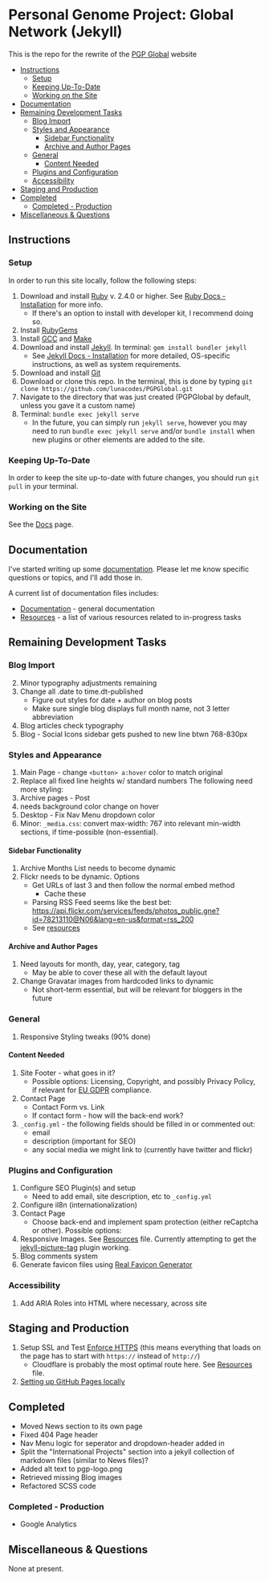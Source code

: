 # Personal Genome Project: Global Network (Jekyll)

This is the repo for the rewrite of the [PGP Global](https://www.personalgenomes.org/) website

<!-- MarkdownTOC -->

* [Instructions](#instructions)
  * [Setup](#setup)
  * [Keeping Up-To-Date](#keeping-up-to-date)
  * [Working on the Site](#working-on-the-site)
* [Documentation](#documentation)
* [Remaining Development Tasks](#remaining-development-tasks)
  * [Blog Import](#blog-import)
  * [Styles and Appearance](#styles-and-appearance)
    * [Sidebar Functionality](#sidebar-functionality)
    * [Archive and Author Pages](#archive-and-author-pages)
  * [General](#general)
    * [Content Needed](#content-needed)
  * [Plugins and Configuration](#plugins-and-configuration)
  * [Accessibility](#accessibility)
* [Staging and Production](#staging-and-production)
* [Completed](#completed)
  * [Completed - Production](#completed---production)
* [Miscellaneous & Questions](#miscellaneous--questions)

<!-- /MarkdownTOC -->


<a id="instructions"></a>
## Instructions

<a id="setup"></a>
### Setup

In order to run this site locally, follow the following steps:

1. Download and install [Ruby](https://www.ruby-lang.org/en/downloads/) v. 2.4.0 or higher. See [Ruby Docs - Installation](https://www.ruby-lang.org/en/documentation/installation/) for more info.
    * If there's an option to install with developer kit, I recommend doing so.
2. Install [RubyGems](https://rubygems.org/pages/download)
3. Install [GCC](https://gcc.gnu.org/install/) and [Make](https://www.gnu.org/software/make/)
4. Download and install [Jekyll](https://jekyllrb.com/). In terminal: `gem install bundler jekyll`
    * See [Jekyll Docs - Installation](https://jekyllrb.com/docs/installation/#requirements) for more detailed, OS-specific instructions, as well as system requirements.
5. Download and install [Git](https://git-scm.com/downloads)
6. Download or clone this repo. In the terminal, this is done by typing `git clone https://github.com/lunacodes/PGPGlobal.git`
7. Navigate to the directory that was just created (PGPGlobal by default, unless you gave it a custom name)
8. Terminal: `bundle exec jekyll serve`
    * In the future, you can simply run `jekyll serve`, however you may need to run `bundle exec jekyll serve` and/or `bundle install` when new plugins or other elements are added to the site.

<a id="keeping-up-to-date"></a>
### Keeping Up-To-Date

In order to keep the site up-to-date with future changes, you should run `git pull` in your terminal.

<a id="working-on-the-site"></a>
### Working on the Site

See the [Docs](docs/documentation) page.

<a id="documentation"></a>
## Documentation

I've started writing up some [documentation](docs/documentation.md). Please let me know specific questions or topics, and I'll add those in.

A current list of documentation files includes:
* [Documentation](docs/documentation.md) - general documentation
* [Resources](docs/resources.md) - a list of various resources related to in-progress tasks

<a id="remaining-development-tasks"></a>
## Remaining Development Tasks

<a id="blog-import"></a>
### Blog Import

2. Minor typography adjustments remaining
3. Change all .date to time.dt-published
    * Figure out styles for date + author on blog posts
    * Make sure single blog displays full month name, not 3 letter abbreviation
4. Blog articles check typography
5. Blog - Social Icons sidebar gets pushed to new line btwn 768-830px

<a id="styles-and-appearance"></a>
### Styles and Appearance

1. Main Page - change `<button> a:hover` color to match original
2. Replace all fixed line heights w/ standard numbers
The following need more styling:
3. Archive pages - Post <li> needs background color change on hover
5. Desktop - Fix Nav Menu dropdown color
6. Minor: `_media.css`: convert max-width: 767 into relevant min-width sections, if time-possible (non-essential).

<a id="sidebar-functionality"></a>
#### Sidebar Functionality

1. Archive Months List needs to become dynamic
2. Flickr needs to be dynamic. Options
    * Get URLs of last 3 and then follow the normal embed method
      * Cache these
    * Parsing RSS Feed seems like the best bet: https://api.flickr.com/services/feeds/photos_public.gne?id=78213110@N06&lang=en-us&format=rss_200
    * See [resources][1]

<a id="archive-and-author-pages"></a>
#### Archive and Author Pages

1. Need layouts for month, day, year, category, tag
    * May be able to cover these all with the default layout
2. Change Gravatar images from hardcoded links to dynamic
    * Not short-term essential, but will be relevant for bloggers in the future

<a id="general"></a>
### General
1. Responsive Styling tweaks (90% done)

<a id="content-needed"></a>
#### Content Needed
1. Site Footer - what goes in it?
    * Possible options: Licensing, Copyright, and possibly Privacy Policy, if relevant for [EU GDPR](https://eugdpr.org/) compliance.
2. Contact Page
    * Contact Form vs. Link
    * If contact form - how will the back-end work?
3. `_config.yml` - the following fields should be filled in or commented out:
    * email
    * description (important for SEO)
    * any social media we might link to (currently have twitter and flickr)

<a id="plugins-and-configuration"></a>
### Plugins and Configuration
1. Configure SEO Plugin(s) and setup
    * Need to add email, site description, etc to `_config.yml`
2. Configure il8n (internationalization)
3. Contact Page
    * Choose back-end and implement spam protection (either reCaptcha or other). Possible options:
4. Responsive Images. See [Resources][1] file. Currently attempting to get the [jekyll-picture-tag](https://github.com/robwierzbowski/jekyll-picture-tag) plugin working.
5. Blog comments system
6. Generate favicon files using [Real Favicon Generator](https://realfavicongenerator.net/)

<a id="accessibility"></a>
### Accessibility

1. Add ARIA Roles into HTML where necessary, across site

<a id="staging-and-production"></a>
## Staging and Production

1. Setup SSL and Test [Enforce HTTPS](https://help.github.com/en/articles/securing-your-github-pages-site-with-https) (this means everything that loads on the page has to start with `https://` instead of `http://`)
      * Cloudflare is probably the most optimal route here. See [Resources][1] file.
2. [Setting up GitHub Pages locally](https://help.github.com/en/articles/setting-up-your-github-pages-site-locally-with-jekyll#keeping-your-site-up-to-date-with-the-github-pages-gem)

<a id="completed"></a>
## Completed
* Moved News section to its own page
* Fixed 404 Page header
* Nav Menu logic for seperator and dropdown-header added in
* Split the "International Projects" section into a jekyll collection of markdown files (similar to News files)?
* Added alt text to pgp-logo.png
* Retrieved missing Blog images
* Refactored SCSS code

<a id="completed---production"></a>
### Completed - Production
* Google Analytics

<a id="miscellaneous--questions"></a>
## Miscellaneous & Questions

None at present.

[1]: docs/resources.md
